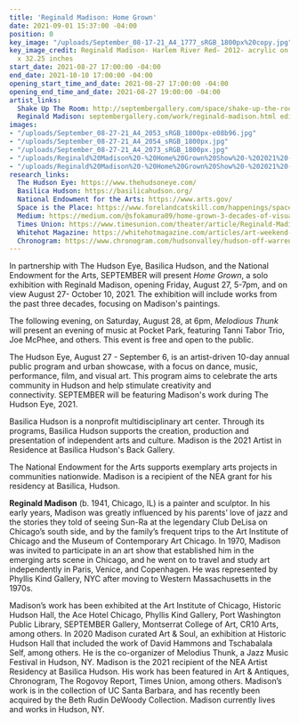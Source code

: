 ```yaml
---
title: 'Reginald Madison: Home Grown'
date: 2021-09-01 15:37:00 -04:00
position: 0
key_image: "/uploads/September_08-17-21_A4_1777_sRGB_1800px%20copy.jpg"
key_image_credit: Reginald Madison- Harlem River Red- 2012- acrylic on board- 39.5
  x 32.25 inches
start_date: 2021-08-27 17:00:00 -04:00
end_date: 2021-10-10 17:00:00 -04:00
opening_start_time_and_date: 2021-08-27 17:00:00 -04:00
opening_end_time_and_date: 2021-08-27 19:00:00 -04:00
artist_links:
  Shake Up The Room: http://septembergallery.com/space/shake-up-the-room.html
  Reginald Madison: septembergallery.com/work/reginald-madison.html edit
images:
- "/uploads/September_08-27-21_A4_2053_sRGB_1800px-e08b96.jpg"
- "/uploads/September_08-27-21_A4_2054_sRGB_1800px.jpg"
- "/uploads/September_08-27-21_A4_2073_sRGB_1800px.jpg"
- "/uploads/Reginald%20Madison%20-%20Home%20Grown%20Show%20-%202021%20-%20install%20shot%206.jpg"
- "/uploads/Reginald%20Madison%20-%20Home%20Grown%20Show%20-%202021%20-%20install%20shot%2011.jpg"
research_links:
  The Hudson Eye: https://www.thehudsoneye.com/
  Basilica Hudson: https://basilicahudson.org/
  National Endowment for the Arts: https://www.arts.gov/
  Space is the Place: https://www.forelandcatskill.com/happenings/space-is-the-place
  Medium: https://medium.com/@sfokamura09/home-grown-3-decades-of-visual-improvisation-by-reginald-madison-5f7a4284a23a
  Times Union: https://www.timesunion.com/theater/article/Reginald-Madison-at-September-Gallery-in-Hudson-16387443.php
  Whitehot Magazine: https://whitehotmagazine.com/articles/art-weekend-2021-bigger-better/5132
  Chronogram: https://www.chronogram.com/hudsonvalley/hudson-off-warren-street/Slideshow/13729560/13731637
---
```


In partnership with The Hudson Eye, Basilica Hudson, and the National Endowment for the Arts, SEPTEMBER will present *Home Grown*, a solo exhibition with Reginald Madison, opening Friday, August 27, 5-7pm, and on view August 27- October 10, 2021. The exhibition will include works from the past three decades, focusing on Madison's paintings.

The following evening, on Saturday, August 28, at 6pm, *Melodious Thunk* will present an evening of music at Pocket Park, featuring Tanni Tabor Trio, Joe McPhee, and others. This event is free and open to the public.

The Hudson Eye, August 27 - September 6, is an artist-driven 10-day annual public program and urban showcase, with a focus on dance, music, performance, film, and visual art. This program aims to celebrate the arts community in Hudson and help stimulate creativity and connectivity. SEPTEMBER will be featuring Madison's work during The Hudson Eye, 2021.

Basilica Hudson is a nonprofit multidisciplinary art center. Through its programs, Basilica Hudson supports the creation, production and presentation of independent arts and culture. Madison is the 2021 Artist in Residence at Basilica Hudson's Back Gallery.

The National Endowment for the Arts supports exemplary arts projects in communities nationwide. Madison is a recipient of the NEA grant for his residency at Basilica, Hudson.

**Reginald Madison** (b. 1941, Chicago, IL) is a painter and sculptor. In his early years, Madison was greatly influenced by his parents’ love of jazz and the stories they told of seeing Sun-Ra at the legendary Club DeLisa on Chicago’s south side, and by the family’s frequent trips to the Art Institute of Chicago and the Museum of Contemporary Art Chicago. In 1970, Madison was invited to participate in an art show that established him in the emerging arts scene in Chicago, and he went on to travel and study art independently in Paris, Venice, and Copenhagen. He was represented by Phyllis Kind Gallery, NYC after moving to Western Massachusetts in the 1970s.

Madison’s work has been exhibited at the Art Institute of Chicago, Historic Hudson Hall, the Ace Hotel Chicago, Phyllis Kind Gallery, Port Washington Public Library, SEPTEMBER Gallery, Montserrat College of Art, CR10 Arts, among others. In 2020 Madison curated Art & Soul, an exhibition at Historic Hudson Hall that included the work of David Hammons and Tschabalala Self, among others. He is the co-organizer of Melodius Thunk, a Jazz Music Festival in Hudson, NY. Madison is the 2021 recipient of the NEA Artist Residency at Basilica Hudson. His work has been featured in Art & Antiques, Chronogram, The Rogovoy Report, Times Union, among others. Madison’s work is in the collection of UC Santa Barbara, and has recently been acquired by the Beth Rudin DeWoody Collection. Madison currently lives and works in Hudson, NY.
